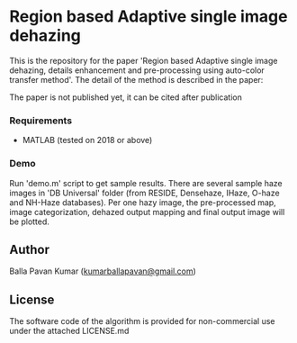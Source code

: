 # Region based Adaptive single image dehazing

This is the repository for the paper 'Region based Adaptive single image dehazing, details enhancement and pre-processing using auto-color transfer method'.
The detail of the method is described in the paper:

The paper is not published yet, it can be cited after publication

### Requirements
- MATLAB (tested on 2018 or above)

### Demo

Run 'demo.m' script to get sample results. There are several sample haze images in 'DB Universal' folder (from RESIDE, Densehaze, IHaze, O-haze and NH-Haze databases). Per one hazy image, the pre-processed map, image categorization, dehazed output mapping and final output image  will be plotted.

## Author

Balla Pavan Kumar (kumarballapavan@gmail.com)

## License

The software code of the algorithm is provided for non-commercial use under the attached LICENSE.md
